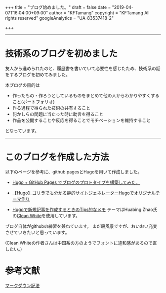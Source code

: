 +++
title = "ブログ始めました。"
draft = false
date = "2019-04-07T16:04:00+09:00"
author = "KFTamang"
copyright = "KFTamang All rights reserved"
googleAnalytics = "UA-83537418-2"


+++

-----

# 技術系のブログを初めました

友人から進められたのと、履歴書を書いていて必要性を感じたため、技術系の話をするブログを初めてみました。

本ブログの目的は

* 作ったもの・作ろうとしているものをまとめて他の人からわかりやすくすること(ポートフォリオ)
* 作る過程で得られた技術の共有すること
* 何かしらの問題に当たった時に助言を得ること
* 作品を公開することや反応を得ることでモチベーションを維持すること

となっています。

-------------------

# このブログを作成した方法
以下のページを参考に、github pagesとHugoを用いて作成しました。

* [ Hugo + GitHub Pages でブログのプロトタイプを構築してみた。 ](https://qiita.com/h6m3_u/items/5893a61091d258936716#3%E8%A8%98%E4%BA%8B%E3%81%AE%E4%BD%9C%E6%88%90)

* [【Hugo】ゴリラでも分かる静的サイトジェネレーターHugoでオリジナルテーマ作り](https://blog.mismithportfolio.com/web/20160207hugomyblog#g)

* [Hugoで新規記事を作成するときのTips的なメモ](https://qiita.com/n0bisuke/items/4701481c3bca4df81b0b)
テーマはHuabing Zhao氏の[Clean White](https://themes.gohugo.io/hugo-theme-cleanwhite/)を使用しています。


ブログ自体がgithubの練習を兼ねています。
まだ殺風景ですが、おいおい充実させていきたいと思っています。

(Clean Whiteの作者さんは中国系の方のようでフォントに違和感があるので直したい。)

# 参考文献
[マークダウン記法](https://qiita.com/tbpgr/items/989c6badefff69377da7#-%E3%83%AA%E3%83%B3%E3%82%AF)







